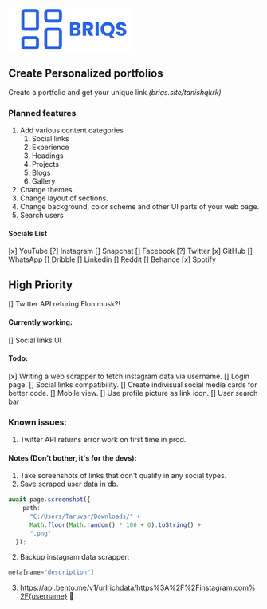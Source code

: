 <img width="50%" src="./public/logo_long.png" />

## Create Personalized portfolios
Create a portfolio and get your unique link _(briqs.site/tanishqkrk)_
<!-- ### Core functionlaity -->

### Planned features
1. Add various content categories
   1. Social links
   2. Experience
   3. Headings
   4. Projects
   5. Blogs
   6. Gallery
2. Change themes.
3. Change layout of sections.
4. Change background, color scheme and other UI parts of your web page.
5. Search users

#### Socials List
[x] YouTube
[?] Instagram
[] Snapchat
[] Facebook
[?] Twitter
[x] GitHub
[] WhatsApp
[] Dribble
[] Linkedin
[] Reddit
[] Behance
[x] Spotify

## High Priority
[] Twitter API returing Elon musk?!

#### Currently working:
[] Social links UI

#### Todo:
[x] Writing a web scrapper to fetch instagram data via username.
[] Login page.
[] Social links compatibility.
[] Create indivisual social media cards for better code.
[] Mobile view.
[] Use profile picture as link icon.
[] User search bar


### Known issues: 
1. Twitter API returns error work on first time in prod.

#### Notes (Don't bother, it's for the devs):
1. Take screenshots of links that don't qualify in any social types.
2. Save scraped user data in db.

```ts
await page.screenshot({
    path:
      "C:/Users/Taruvar/Downloads/" +
      Math.floor(Math.random() * 100 + 0).toString() +
      ".png",
  });
```
2. Backup instagram data scrapper: 
```js
meta[name="description"]
```
3. https://api.bento.me/v1/urlrichdata/https%3A%2F%2Finstagram.com%2F{username} 🤫